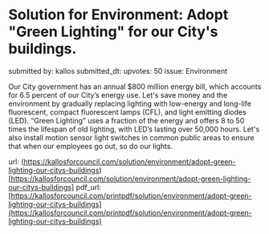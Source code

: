 # Solution for Environment: Adopt "Green Lighting" for our City's buildings. #

submitted by: kallos
submitted_dt: 
upvotes: 50
issue: Environment

Our City government has an annual $800 million energy bill, which accounts for 6.5 percent of our City’s energy use. Let's save money and the environment by gradually replacing lighting with low-energy and long-life fluorescent, compact fluorescent lamps (CFL), and light emitting diodes (LED). “Green Lighting” uses a fraction of the energy and offers 8 to 50 times the lifespan of old lighting, with LED’s lasting over 50,000 hours. Let's also install motion sensor light switches in common public areas to ensure that when our employees go out, so do our lights.

url: (https://kallosforcouncil.com/solution/environment/adopt-green-lighting-our-citys-buildings)[https://kallosforcouncil.com/solution/environment/adopt-green-lighting-our-citys-buildings]
pdf_url: [https://kallosforcouncil.com/printpdf/solution/environment/adopt-green-lighting-our-citys-buildings](https://kallosforcouncil.com/printpdf/solution/environment/adopt-green-lighting-our-citys-buildings)